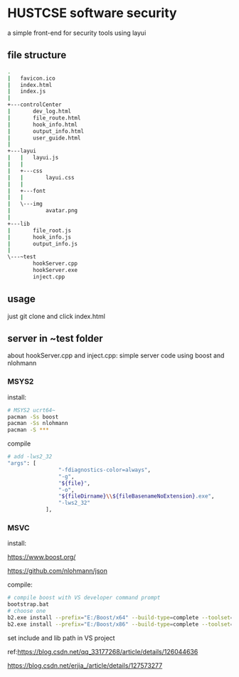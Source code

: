 # HUSTCSE software security

a simple front-end for security tools using layui

## file structure

```bash
.
|   favicon.ico
|   index.html
|   index.js
|   
+---controlCenter
|       dev_log.html
|       file_route.html
|       hook_info.html
|       output_info.html
|       user_guide.html
|       
+---layui
|   |   layui.js
|   |   
|   +---css
|   |       layui.css
|   |       
|   +---font
|   |       
|   \---img
|           avatar.png
|           
+---lib
|       file_root.js
|       hook_info.js
|       output_info.js
|       
\---~test
        hookServer.cpp
        hookServer.exe
        inject.cpp
```

## usage

just git clone and click index.html

## server in ~test folder

about hookServer.cpp and inject.cpp: simple server code using boost and nlohmann

### MSYS2

install:

```bash
# MSYS2 ucrt64~
pacman -Ss boost
pacman -Ss nlohmann
pacman -S ***
```

compile

```bash
# add -lws2_32
"args": [
                "-fdiagnostics-color=always",
                "-g",
                "${file}",
                "-o",
                "${fileDirname}\\${fileBasenameNoExtension}.exe",
                "-lws2_32"
            ],
```

### MSVC

install:

https://www.boost.org/

https://github.com/nlohmann/json

compile:

```bash
# compile boost with VS developer command prompt
bootstrap.bat
# choose one
b2.exe install --prefix="E:/Boost/x64" --build-type=complete --toolset=msvc-14.3 threading=multi --build-type=complete address-model=64
b2.exe install --prefix="E:/Boost/x86" --build-type=complete --toolset=msvc-14.3 threading=multi --build-type=complete address-model=32
```

set include and lib path in VS project

ref:https://blog.csdn.net/qq_33177268/article/details/126044636

https://blog.csdn.net/erjia_/article/details/127573277